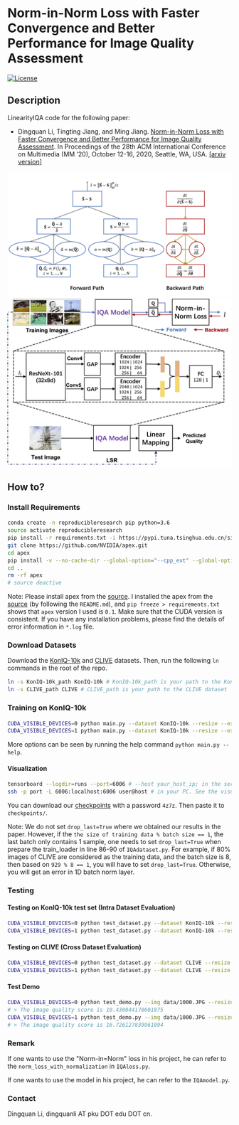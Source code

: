 # Norm-in-Norm Loss with Faster Convergence and Better Performance for Image Quality Assessment
[![License](https://img.shields.io/github/license/mashape/apistatus.svg?maxAge=2592000)](License)

## Description
LinearityIQA code for the following paper:

- Dingquan Li, Tingting Jiang, and Ming Jiang. [Norm-in-Norm Loss with Faster Convergence and Better Performance for Image Quality Assessment](). In Proceedings of the 28th ACM International Conference on Multimedia (MM ’20), October 12-16, 2020, Seattle, WA, USA. [[arxiv version]](https://arxiv.org/abs/2008.03889)

![Norm-in-Norm Loss](norm-in-norm-loss.jpg)
![Framework](framework.jpg)

## How to?
### Install Requirements
```bash
conda create -n reproducibleresearch pip python=3.6
source activate reproducibleresearch
pip install -r requirements.txt -i https://pypi.tuna.tsinghua.edu.cn/simple > install_0.log
git clone https://github.com/NVIDIA/apex.git
cd apex
pip install -v --no-cache-dir --global-option="--cpp_ext" --global-option="--cuda_ext" ./ > install.log 
cd ..
rm -rf apex
# source deactive
```

Note: Please install apex from the [source](https://github.com/NVIDIA/apex). I installed the apex from the [source](https://github.com/NVIDIA/apex) (by following the `README.md`), and `pip freeze > requirements.txt` shows that `apex` version I used is `0.1`. Make sure that the CUDA version is consistent. If you have any installation problems, please find the details of error information in `*.log` file.

### Download Datasets
Download the [KonIQ-10k](http://database.mmsp-kn.de/koniq-10k-database.html) and [CLIVE](https://live.ece.utexas.edu/research/ChallengeDB/index.html) datasets. Then, run the following `ln` commands in the root of the repo.
```bash
ln -s KonIQ-10k_path KonIQ-10k # KonIQ-10k_path is your path to the KonIQ-10k dataset
ln -s CLIVE_path CLIVE # CLIVE_path is your path to the CLIVE dataset
```

### Training on KonIQ-10k
```bash
CUDA_VISIBLE_DEVICES=0 python main.py --dataset KonIQ-10k --resize --exp_id 0 --lr 1e-4 -bs 8 -e 30 --ft_lr_ratio 0.1 --arch resnext101_32x8d --loss_type Lp --p 1 --q 2 > exp_id=0-resnext101_32x8d-p=1-q=2-664x498.log 2>&1 & # The saved checkpoint is copied and renamed as "p1q2.pth". 
CUDA_VISIBLE_DEVICES=1 python main.py --dataset KonIQ-10k --resize --exp_id 0 --lr 1e-4 -bs 8 -e 30 --ft_lr_ratio 0.1 --arch resnext101_32x8d --loss_type Lp --p 1 --q 2 --alpha 1 0.1 > exp_id=0-resnext101_32x8d-p=1-q=2-alpha=1,0.1-664x498.log 2>&1 & # The saved checkpoint is copied and renamed as "p1q2plus0.1variant.pth"
```
More options can be seen by running the help command `python main.py --help`.
#### Visualization
```bash
tensorboard --logdir=runs --port=6006 # --host your_host_ip; in the server (host:port)
ssh -p port -L 6006:localhost:6006 user@host # in your PC. See the visualization in your PC
```

You can download our [checkpoints](https://pan.baidu.com/s/1MRamimHWX8F-SOQ_QsIrvg) with a password `4z7z`. Then paste it to `checkpoints/`.

Note: We do not set `drop_last=True` where we obtained our results in the paper. However, if the `the size of training data % batch size == 1`, the last batch only contains 1 sample, one needs to set `drop_last=True` when prepare the train_loader in line 86-90 of `IQAdataset.py`. For example, if 80% images of CLIVE are considered as the training data, and the batch size is 8, then based on `929 % 8 == 1`, you will have to set `drop_last=True`. Otherwise, you will get an error in 1D batch norm layer.

### Testing
#### Testing on KonIQ-10k test set (Intra Dataset Evaluation)
```bash
CUDA_VISIBLE_DEVICES=0 python test_dataset.py --dataset KonIQ-10k --resize --arch resnext101_32x8d --trained_model_file checkpoints/p1q2.pth
CUDA_VISIBLE_DEVICES=1 python test_dataset.py --dataset KonIQ-10k --resize --arch resnext101_32x8d --trained_model_file checkpoints/p1q2plus0.1variant.pth
```
#### Testing on CLIVE (Cross Dataset Evaluation)
```bash
CUDA_VISIBLE_DEVICES=0 python test_dataset.py --dataset CLIVE --resize --arch resnext101_32x8d --trained_model_file checkpoints/p1q2.pth
CUDA_VISIBLE_DEVICES=1 python test_dataset.py --dataset CLIVE --resize --arch resnext101_32x8d --trained_model_file checkpoints/p1q2plus0.1variant.pth
```
#### Test Demo
```bash
CUDA_VISIBLE_DEVICES=0 python test_demo.py --img data/1000.JPG --resize --arch resnext101_32x8d --trained_model_file checkpoints/p1q2.pth
# > The image quality score is 10.430044178601875
CUDA_VISIBLE_DEVICES=1 python test_demo.py --img data/1000.JPG --resize --arch resnext101_32x8d --trained_model_file checkpoints/p1q2plus0.1variant.pth
# > The image quality score is 16.726127839961094
```

### Remark
If one wants to use the "Norm-in=Norm" loss in his project, he can refer to the `norm_loss_with_normalization` in `IQAloss.py`.

If one wants to use the model in his project, he can refer to the `IQAmodel.py`.

### Contact
Dingquan Li, dingquanli AT pku DOT edu DOT cn.
